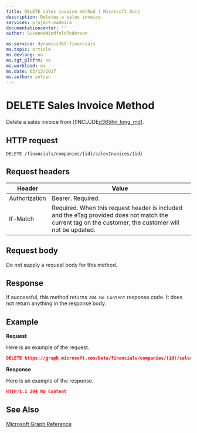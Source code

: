 ```yaml
---
title: DELETE sales invoice method | Microsoft Docs
description: Deletes a sales invoice.
services: project-madeira
documentationcenter: ''
author: SusanneWindfeldPedersen

ms.service: dynamics365-financials
ms.topic: article
ms.devlang: na
ms.tgt_pltfrm: na
ms.workload: na
ms.date: 03/13/2017
ms.author: solsen
---
```


# DELETE Sales Invoice Method
Delete a sales invoice from [!INCLUDE[d365fin_long_md](../dynamics-nav/includes/d365fin_long_md.md)].


## HTTP request
```
DELETE /financials/companies/{id}/salesInvoices/{id}
```

## Request headers
|Header|Value|
|------|-----|
|Authorization  |Bearer. Required. |
|If-Match       |Required. When this request header is included and the eTag provided does not match the current tag on the customer, the customer will not be updated. |

## Request body
Do not supply a request body for this method.

## Response
If successful, this method returns ```204 No Content``` response code. It does not return anything in the response body.

## Example

**Request**

Here is an example of the request.

```json
DELETE https://graph.microsoft.com/beta/financials/companies/{id}/salesInvoices/{id}
```

**Response** 

Here is an example of the response. 

```json
HTTP/1.1 204 No Content
```

## See Also
[Microsoft Graph Reference](graph-reference.md)  